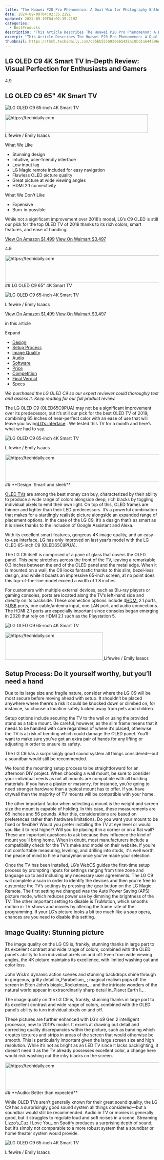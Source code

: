 ```yaml
---
title: "The Huawei P20 Pro Phenomenon: A Dual Win for Photography Enthusiasts and Smartphone Lovers"
date: 2024-09-09T04:02:35.219Z
updated: 2024-09-10T04:02:35.219Z
categories:
  - BestProducts
description: "This Article Describes The Huawei P20 Pro Phenomenon: A Dual Win for Photography Enthusiasts and Smartphone Lovers"
excerpt: "This Article Describes The Huawei P20 Pro Phenomenon: A Dual Win for Photography Enthusiasts and Smartphone Lovers"
thumbnail: https://thmb.techidaily.com/c35bb55569306b5428a10bd1ab44596d5c722993db7a19d5db6d527a1da8e1b4.png
---
```


## LG OLED C9 4K Smart TV In-Depth Review: Visual Perfection for Enthusiasts and Gamers

4.9

## LG OLED C9 65" 4K Smart TV

![LG OLED C9 65-inch 4K Smart TV](https://www.lifewire.com/thmb/Z82osxXGuhEbZyidLLG58VdbbJ0=/1000x1000/filters:no_upscale():max_bytes(150000):strip_icc():format(webp)/LG-65inch-4K-TV_1LW4142020_HeroSquare-b4b1522941d44a18b75a586155788477.jpg)

<!-- affiliate ads begin -->
<a href="https://bluettius.sjv.io/c/5597632/2139110/17108" target="_top" id="2139110">
  <img src="//a.impactradius-go.com/display-ad/17108-2139110" border="0" alt="https://techidaily.com" width="468" height="60"/>
</a>
<img height="0" width="0" src="https://bluettius.sjv.io/i/5597632/2139110/17108" style="position:absolute;visibility:hidden;" border="0" />
<!-- affiliate ads end -->
Lifewire / Emily Isaacs

 What We Like

* Stunning design
* Intuitive, user-friendly interface
* Low input lag
* LG Magic remote included for easy navigation
* Flawless OLED picture quality
* Great picture at wide viewing angles
* HDMI 2.1 connectivity

 What We Don't Like

* Expensive
* Burn-in possible

 While not a significant improvement over 2018’s model, LG’s C9 OLED is still our pick for the top OLED TV of 2019 thanks to its rich colors, smart features, and ease of handling.

[View On Amazon $1,499](https://www.amazon.com/dp/B07NHQ4CXM?tag=lifewire-onsite-prod-20&ascsubtag=4782074%7Cnbf356f5c2a82467e96b6fbc9b5b4691023%7CB07NHQ4CXM) [View On Walmart $3,497](https://www.walmart.com/ip/LG-65-Class-OLED-C9-Series-4K-2160P-Smart-Ultra-HD-HDR-TV-OLED65C9PUA-2019-Model/543371577)

4.9

<!-- affiliate ads begin -->
<a href="https://ephamedtechinc.pxf.io/c/5597632/2137221/26400" target="_top" id="2137221">
  <img src="//a.impactradius-go.com/display-ad/26400-2137221" border="0" alt="https://techidaily.com" width="728" height="90"/>
</a>
<img height="0" width="0" src="https://ephamedtechinc.pxf.io/i/5597632/2137221/26400" style="position:absolute;visibility:hidden;" border="0" />
<!-- affiliate ads end -->
## LG OLED C9 65" 4K Smart TV

![LG OLED C9 65-inch 4K Smart TV](https://www.lifewire.com/thmb/-RQ5Ui3BjE0KxHGHYE-UjNz7EY4=/450x450/filters:no_upscale():max_bytes(150000):strip_icc():format(webp)/LG-65inch-4K-TV_1LW4142020_HeroSquare-b4b1522941d44a18b75a586155788477.jpg)

Lifewire / Emily Isaacs

[View On Amazon $1,499](https://www.amazon.com/dp/B07NHQ4CXM?tag=lifewire-onsite-prod-20&ascsubtag=4782074%7Cnbf356f5c2a82467e96b6fbc9b5b4691023%7CB07NHQ4CXM) [View On Walmart $3,497](https://www.walmart.com/ip/LG-65-Class-OLED-C9-Series-4K-2160P-Smart-Ultra-HD-HDR-TV-OLED65C9PUA-2019-Model/543371577)

 in this article

 Expand

* [Design](https://www.lifewire.com/#toc-design-smart-and-sleek)
* [Setup Process](https://www.lifewire.com/#toc-setup-process-do-it-yourself-worthy-but-youll-need-a-hand)
* [Image Quality](https://www.lifewire.com/#toc-image-quality-stunning-picture)
* [Audio](https://www.lifewire.com/#toc-audio-better-than-expected)
* [Software](https://www.lifewire.com/#toc-software-smooth-and-easy-to-use)
* [Price](https://www.lifewire.com/#toc-price-a-premium-price-for-a-premium-tv)
* [Competition](https://www.lifewire.com/#toc-lg-oled-c9-65-inch-vs-samsung-65-inch-class-q60r)
* [Final Verdict](https://www.lifewire.com/#toc-final-verdict)
* [Specs](https://www.lifewire.com/#toc-full-spec)

 _We purchased the LG OLED C9 so our expert reviewer could thoroughly test and assess it. Keep reading for our full product review._

 The LG OLED C9 (OLED65C9PUA) may not be a significant improvement over its predecessor, but it’s still our pick for the best OLED TV of 2019, combining 65 inches of near-perfect color with an ease of use that will leave you loving[LG’s interface](https://www.lifewire.com/best-tvs-to-buy-4061107) . We tested this TV for a month and here’s what we had to say.

![LG OLED C9 65-inch 4K Smart TV](https://www.lifewire.com/thmb/Ky7KFEDgeAy-u_D_Tv7zaOPYQMI=/1500x0/filters:no_upscale():max_bytes(150000):strip_icc():format(webp)/LG-65inch-4K-TV_1LW4142020_03-f111424cfd584bfeac329fa2932278ca.jpg)

 Lifewire / Emily Isaacs

<!-- affiliate ads begin -->
<a href="https://appsumo.8odi.net/c/5597632/2118321/7443" target="_top" id="2118321">
  <img src="//a.impactradius-go.com/display-ad/7443-2118321" border="0" alt="https://techidaily.com" width="600" height="90"/>
</a>
<img height="0" width="0" src="https://appsumo.8odi.net/i/5597632/2118321/7443" style="position:absolute;visibility:hidden;" border="0" />
<!-- affiliate ads end -->
## **Design: Smart and sleek**

[OLED TVs](https://www.lifewire.com/oled-tv-basics-1846926) are among the best money can buy, characterized by their ability to produce a wide range of colors alongside deep, rich blacks by toggling individual pixels to emit their own light. On top of this, OLED frames are thinner and lighter than their LED predecessors. It’s a powerful combination that makes for a startlingly realistic picture alongside an expanded range of placement options. In the case of the LG C9, it’s a design that’s as smart as it is sleek thanks to the inclusion of Google Assistant and Alexa.

 With its excellent smart features, gorgeous 4K image quality, and an easy-to-use interface, LG has only improved on last year’s model with the LG OLED 65-inch C9 (OLED65C9PUA).

 The LG C9 itself is comprised of a pane of glass that covers the OLED panel. This pane stretches across the front of the TV, leaving a remarkable 0.3 inches between the end of the OLED panel and the metal edge. When it is mounted on a wall, the C9 looks fantastic thanks to this slim, bezel-less design, and while it boasts an impressive 65-inch screen, at no point does this top-of-the-line model exceed a width of 1.8 inches.

 For customers with multiple external devices, such as Blu-ray players or gaming consoles, ports are located along the TV’s left-hand side and directly on its backside. These connection options include 4[HDMI](https://www.lifewire.com/hdmi-facts-high-definition-multimedia-interface-1847337) 2.1 ports, 3[USB](https://www.lifewire.com/universal-serial-bus-usb-2626039) ports, one cable/antenna input, one LAN port, and audio connections. The HDMI 2.1 ports are especially important since consoles began emerging in 2020 that rely on HDMI 2.1 such as the Playstation 5.

![LG OLED C9 65-inch 4K Smart TV](https://www.lifewire.com/thmb/mxKfDJGuIKYcsSIQoKfzwDbYYmg=/1500x0/filters:no_upscale():max_bytes(150000):strip_icc():format(webp)/LG-65inch-4K-TV_1LW4142020_02-3da87ff8439343f691cf02e9234d1f04.jpg)

<!-- affiliate ads begin -->
<a href="https://bluettius.sjv.io/c/5597632/2139117/17108" target="_top" id="2139117">
  <img src="//a.impactradius-go.com/display-ad/17108-2139117" border="0" alt="https://techidaily.com" width="320" height="90"/>
</a>
<img height="0" width="0" src="https://bluettius.sjv.io/i/5597632/2139117/17108" style="position:absolute;visibility:hidden;" border="0" />
<!-- affiliate ads end -->
 Lifewire / Emily Isaacs

## **Setup Process: Do it yourself worthy, but you’ll need a hand**

 Due to its large size and fragile nature, consider where the LG C9 will be most secure before moving ahead with setup. It shouldn’t be placed anywhere where there’s a risk it could be knocked down or climbed on, for instance, so choose a location safely tucked away from pets and children.

 Setup options include securing the TV to the wall or using the provided stand as a table mount. Be careful, however, as the slim frame means that it needs to be handled with care regardless of where it’s placed, otherwise the TV is at risk of bending which could damage the OLED panel. You’ll want to make sure you’ve got an extra pair of hands for any lifting or adjusting in order to ensure its safety.

 The LG C9 has a surprisingly good sound system all things considered—but a soundbar would still be recommended.

 We found the mounting setup process to be straightforward for an afternoon DIY project. When choosing a wall mount, be sure to consider your individual needs as not all mounts are compatible with all building materials. If you have a plaster or masonry, for instance, you’re going to need stronger hardware than a typical mount has to offer. If you have drywall then the majority of TV mounts will be compatible with your home.

 The other important factor when selecting a mount is the weight and screen size the mount is capable of holding. In this case, these measurements are 65 inches and 56 pounds. After this, considerations are based on preferences rather than hardware limitations. Do you want your mount to be fixed or flexible? Would you prefer installing the TV at eye level or would you like it to rest higher? Will you be placing it in a corner or on a flat wall? These are important questions to ask because they influence the kind of mount you’ll bring home. When in doubt, most manufacturers include a compatibility check for the TV’s make and model on their website. If you’re not comfortable measuring, leveling, and drilling into studs, it's well worth the peace of mind to hire a handyman once you’ve made your selection.

 Once the TV has been installed, LG’s WebOS guides the first-time setup process by prompting inputs for settings ranging from time zone and language up to and including any necessary user agreements. The LG C9 will complete a scan in order to identify the devices and then you’re free to customize the TV’s settings by pressing the gear button on the LG Magic Remote. The first setting we changed was the Auto Power Saving (APS) picture mode, which reduces power use by dimming the brightness of the TV. The other important setting to disable is TruMotion, which smooths motion in TV shows and movies by altering the frame rate of the programming. If your LG’s picture looks a bit too much like a soap opera, chances are you need to disable this setting.

## **Image Quality: Stunning picture**

 The image quality on the LG C9 is, frankly, stunning thanks in large part to its excellent contrast and wide range of colors, combined with the OLED panel’s ability to turn individual pixels on and off. Even from wide viewing angles, the 4K picture maintains its excellence, with limited washing out and color loss.

 John Wick’s dynamic action scenes and stunning backdrops shine through in gorgeous, gritty detail in_Parabellum_ ; magical realism pops off the screen in Elton John’s biopic_Rocketman_ ; and the intricate wonders of the natural world appear in extraordinarily sharp detail in_Planet Earth II_ .

 The image quality on the LG C9 is, frankly, stunning thanks in large part to its excellent contrast and wide range of colors, combined with the OLED panel’s ability to turn individual pixels on and off.

 These pictures are further enhanced with LG’s α9 Gen 2 intelligent processor, new to 2019’s model. It excels at drawing out detail and correcting quality discrepancies within the picture, such as banding which creates textures and strips in areas of the screen that would otherwise be smooth. This is particularly important given the large screen size and high resolution. While it’s not as bright as an LED TV since it lacks backlighting, it doesn’t need it as the TV already possesses excellent color, a change here would risk washing out the inky blacks on the screen.

<!-- affiliate ads begin -->
<a href="https://ursime.pxf.io/c/5597632/2136536/16384" target="_top" id="2136536">
  <img src="//a.impactradius-go.com/display-ad/16384-2136536" border="0" alt="https://techidaily.com" width="728" height="90"/>
</a>
<img height="0" width="0" src="https://ursime.pxf.io/i/5597632/2136536/16384" style="position:absolute;visibility:hidden;" border="0" />
<!-- affiliate ads end -->
## **Audio: Better than expected**

 While OLED TVs aren’t generally known for their great sound quality, the LG C9 has a surprisingly good sound system all things considered—but a soundbar would still be recommended. Audio in TV or movies is generally good, but it struggles to regulate loud and soft noises in a scene. Streaming Lizzo’s_Cuz I Love You_ on Spotify produces a surprising depth of sound, but it’s simply not comparable to a more robust system that a soundbar or home theater system would provide.

![LG OLED C9 65-inch 4K Smart TV](https://www.lifewire.com/thmb/SZUaFESJi6OZubIeLdK1e9L9FEM=/1500x0/filters:no_upscale():max_bytes(150000):strip_icc():format(webp)/LG-65inch-4K-TV_1LW4142020_04-c559e4cc6de64f0c8baf4470f883dd9e-4844a7694fb74eb2904f1128ba93f760.jpeg)

Lifewire / Emily Isaacs

<!-- affiliate ads begin -->
<span id="1977004">
					<video width="128" height="480" style="cursor:pointer"
           poster="//a.impactradius-go.com/display-clicktoplayimage/1977004.png"
           onclick="if(!this.playClicked){this.play();this.setAttribute('controls',true);this.playClicked=true;}">
	   <source src="//a.impactradius-go.com/display-ad/22993-1977004">
	   <img src="//a.impactradius-go.com/display-clicktoplayimage/1977004.png" style="border: none; height: 100%; width: 100%; object-fit: contain">
	</video>
	<div style="width:80px;text-align:center"><a href="javascript:window.open(decodeURIComponent('https%3A%2F%2Fhomestyler.sjv.io%2Fc%2F5597632%2F1977004%2F22993'), '_blank');void(0);">Click here</a></div>
</span>
<img height="0" width="0" src="https://imp.pxf.io/i/5597632/1977004/22993" style="position:absolute;visibility:hidden;" border="0" />
<!-- affiliate ads end -->
## **Software: Smooth and easy to use**

 As with earlier models, the LG WebOS powers the C9\. It’s a user-friendly interface that makes navigating the TV incredibly smooth, enabling you to switch between apps and features built into the[smart TV](https://www.lifewire.com/best-smart-tvs-4135681) with ease. Meanwhile, the LG Magic Remote can function as a traditional remote control, as a mouse would for a computer screen, or issue voice commands with Google Assistant and Alexa, making navigating the menus second nature. While most major streaming services are already included (Hulu, Netflix, Amazon Prime, Google Play Movies & TV, to name a few) it’s also possible to download additional apps through the LG store. The drawback to the store, however, is that the apps are somewhat limited in availability.

 In addition to the WebOS software, the LG C9 also comes with[Google Assistant](https://www.lifewire.com/what-is-google-assistant-4120911) as well as[Amazon’s Alexa](https://www.lifewire.com/amazon-alexa-voice-assistant-4152107) . It makes it easy to search content, switch between apps and features, or check the weather, among other things. These controls extend into your home as well, enabling you to make use of any basic home control features already in place like updating the temperature on your Nest Smart Thermostat. You simply choose which assistant you want at a given time by pressing either the Amazon button on the Magic Remote to toggle Alexa or the microphone button to toggle Google Assistant.

 In addition to the WebOS software, the LG C9 also comes with Google Assistant as well as Amazon’s Alexa. It makes it easy to search content, switch between apps and features, or check the weather, among other things.

## **Price: A premium price for a premium TV**

 65-inch 4K TV’s generally retail for between $800-$5,000, and this cost jumps further as screen size increases. The LG C9 is a premium 4K TV that sits at the top of this curve, offering integrated smart technologies and excellent picture with an intuitive, easy-to-use interface. As such, it comes at a premium price of $2,500 (Amazon) that exceeds the cost of many competitor models, but with so many additional features it’s worth the high price—even if it’s difficult to swallow.

[How to Buy a TV For Your Home in 2024](https://www.lifewire.com/best-60-inch-tvs-4580159)

<!-- affiliate ads begin -->
<a href="https://bluettius.sjv.io/c/5597632/2139113/17108" target="_top" id="2139113">
  <img src="//a.impactradius-go.com/display-ad/17108-2139113" border="0" alt="https://techidaily.com" width="320" height="90"/>
</a>
<img height="0" width="0" src="https://bluettius.sjv.io/i/5597632/2139113/17108" style="position:absolute;visibility:hidden;" border="0" />
<!-- affiliate ads end -->
## **LG OLED C9 65-inch vs. Samsung 65-inch Class Q60R**

 It’s easy to see why the LG C9 is such an attractive model. Between its many bells and whistles, it offers superior quality at a premium price. For users looking for a more down-to-earth price point, QLED TV models offer great picture quality at a lower cost and are a major competitor for OLED models.

 The Samsung 65-Inch Class Q60R (QN65Q60RAFXZA) is a QLED TV that relies on edge lighting behind its screen to transmit light. This light shines through quantum dots within the LED panel which then transmit color through to the screen and create a picture. This differs from the LG C9 model which toggles pixels on and off individually to create inkier blacks and better contrast. While this isn’t a deal breaker for the Q60R, it does mean that the LG C9 panel will have a little more punch since it’s better equipped to balance bright whites with darker blacks.

 If image quality is most important to you or if you have a space with wider viewing needs, the LG C9 is the clear winner.

 The Q60R also uses Bixby, Samsung’s AI assistant. Unfortunately, the Bixby integration feels somewhat clunky. It’s not uncommon to repeat instructions when Bixby has difficulty understanding basic instructions. The other caveat to be aware of is that the picture does wash out slightly and lose color when looked at from wide viewing angles. If image quality is most important to you or if you have a space with wider viewing needs, the LG C9 is the clear winner.

 Unlike OLED models, QLED models aren’t prone to burn-in. This is a condition where discoloration occurs over a portion of the screen. This happens when OLED TVs are left on the same channel for extensive periods of time. The Q60R also doubles as an excellent gaming TV or monitor thanks to its variable refresh rates and low input lag which allows the screen to adjust the refresh rate to that of the source. While the C9 also has a variable refresh rate and a low input lag, its variable refresh rate is only compatible with the Xbox One for now since nothing else uses HDMI 2.1 yet. Generally retailing for around $1,000, the Q60R is less than half the cost of the LG C9, making it a better choice for those concerned about price.

[Samsung Q60R Series QLED 4K TV Review](https://www.lifewire.com/samsung-q60r-series-qled-4k-tv-review-4782061)

 Final Verdict

 **An excellent TV you shouldn’t hesitate to buy if you value ease of use and superb image quality.**

 With its excellent smart features, gorgeous 4K image quality, and an easy-to-use interface, LG has only improved on last year’s model with the LG OLED C9\. That said, these improvements aren’t significant leaps, mainly coming from processor improvements and the addition of HDMI 2.1 ports. If you’re simply looking for the best TV from last year and price isn’t a consideration, look no further. On the other hand, there are other great 65-inch 4K TV models that may not have all the extra features the C9 does, but do have comparable quality without breaking the bank.

<!-- affiliate ads begin -->
<span id="1424531">
					<video width="864" height="NaN" style="cursor:pointer"
           poster="//a.impactradius-go.com/display-clicktoplayimage/1424531.png"
           onclick="if(!this.playClicked){this.play();this.setAttribute('controls',true);this.playClicked=true;}">
	   <source src="//a.impactradius-go.com/display-ad/16446-1424531">
	   <img src="//a.impactradius-go.com/display-clicktoplayimage/1424531.png" style="border: none; height: 100%; width: 100%; object-fit: contain">
	</video>
	<div style="width:540px;text-align:center"><a href="javascript:window.open(decodeURIComponent('https%3A%2F%2Flaganoo.pxf.io%2Fc%2F5597632%2F1424531%2F16446'), '_blank');void(0);">Click here</a></div>
</span>
<img height="0" width="0" src="https://imp.pxf.io/i/5597632/1424531/16446" style="position:absolute;visibility:hidden;" border="0" />
<!-- affiliate ads end -->
## Specs

* Product Name  OLED C9 65" 4K Smart TV
* Product Brand  LG
* Price  $3,499.00
* Weight  74.7 lbs.
* Product Dimensions  57.1 x 33.9 x 9.9 in.
* Warranty  1-year limited warranty
* TV Size without Stand  57.1 x 32.7 x 1.8 inches
* TV Weight without Stand  55.6 pounds
* TV Size without Stand  57.1 x 32.7 x 1.8 inches
* AI Assistant  Google Assistant and Alexa built in
* Network & Internet Functionality  Internet video playback, WEB browsing
* Connectivity Options  Bluetooth, LAN, Wi-Fi
* Bluetooth Version  Bluetooth 5.0
* Platform  LG ThinQ AI, webOS
* Resolution  3840 x 2160
* Screen Size  65 inches
* Type  OLED
* Refresh Rate  120 Hz
* Display Format  4k UHD (2160p)
* HDR Technology  4K Cinema HDR, Dolby Vision, HDR 10, Hybrid Log-Gamma (HLG)
* Ports  4 HDMI 2.1 Ports, 3 USB Ports
* Audio  Dolby Atmos 2.2 Channel 40 Watts
* Additional Audio Features  Bluetooth audio streaming, Intelligent Voice Recognition, LG Sound Sync


<ins class="adsbygoogle"
     style="display:block"
     data-ad-format="autorelaxed"
     data-ad-client="ca-pub-7571918770474297"
     data-ad-slot="1223367746"></ins>



<ins class="adsbygoogle"
     style="display:block"
     data-ad-client="ca-pub-7571918770474297"
     data-ad-slot="8358498916"
     data-ad-format="auto"
     data-full-width-responsive="true"></ins>

<span class="atpl-alsoreadstyle">Also read:</span>
<div><ul>
<li><a href="https://facebook-video-recording.techidaily.com/new-2024-approved-facebooks-micro-video-moment-a-deep-dive-into-2023-developments/"><u>[New] 2024 Approved Facebook's Micro-Video Moment A Deep Dive Into 2023 Developments</u></a></li>
<li><a href="https://fox-direct.techidaily.com/new-2024-approved-pushing-boundaries-with-yis-action-camera-and-4k-capture/"><u>[New] 2024 Approved Pushing Boundaries with Yi's Action Camera & 4K Capture</u></a></li>
<li><a href="https://facebook-video-recording.techidaily.com/new-elevate-your-fb-ad-campaigns-top-20-strategies-for-successful-videos/"><u>[New] Elevate Your FB Ad Campaigns Top 20 Strategies for Successful Videos</u></a></li>
<li><a href="https://facebook-record-videos.techidaily.com/new-the-great-income-clash-dailymovement-vs-youtube-economic-strategies/"><u>[New] The Great Income Clash DailyMovement Vs YouTube Economic Strategies</u></a></li>
<li><a href="https://screen-sharing-recording.techidaily.com/updated-2024-approved-complete-guide-timer-addition-to-video-broadcast-platforms/"><u>[Updated] 2024 Approved Complete Guide Timer Addition to Video Broadcast Platforms</u></a></li>
<li><a href="https://screen-activity-recording.techidaily.com/updated-free-windows-programs-expertly-record-live-shows-for-2024/"><u>[Updated] Free Windows Programs Expertly Record Live Shows for 2024</u></a></li>
<li><a href="https://extra-approaches.techidaily.com/2024-approved-photoshops-powerful-tool-image-curving-techniques/"><u>2024 Approved Photoshop's Powerful Tool Image Curving Techniques</u></a></li>
<li><a href="https://buynow-help.techidaily.com/acer-xfa240-evaluation-prioritizing-usability-in-display-design/"><u>Acer XFA240 Evaluation: Prioritizing Usability in Display Design</u></a></li>
<li><a href="https://buynow-help.techidaily.com/alienware-aurora-r11-review-why-it-claimed-the-title-of-top-notch-gaming-pc/"><u>Alienware Aurora R11 Review - Why It Claimed the Title of Top-Notch Gaming PC !</u></a></li>
<li><a href="https://buynow-help.techidaily.com/apples-laptop-lineup-explained-how-does-macbook-air-stack-up-against-macbook-pro/"><u>Apple's Laptop Lineup Explained: How Does MacBook Air Stack Up Against MacBook Pro?</u></a></li>
<li><a href="https://buynow-help.techidaily.com/budget-friendly-lg-um7300-49-inch-4k-led-tv-comprehensive-analysis-for-savvy-shoppers/"><u>Budget-Friendly LG UM7300 49-Inch 4K LED TV: Comprehensive Analysis for Savvy Shoppers</u></a></li>
<li><a href="https://buynow-help.techidaily.com/classy-elegance-meets-functionality-a-detailed-look-at-flexispots-modern-theodore-standing-desk-for-a-productive-office-atmosphere/"><u>Classy Elegance Meets Functionality: A Detailed Look at Flexispot's Modern Theodore Standing Desk for a Productive Office Atmosphere</u></a></li>
<li><a href="https://buynow-help.techidaily.com/comparing-ipad-pro-and-macbook-pro-key-features-performance-and-benefits/"><u>Comparing iPad Pro and MacBook Pro: Key Features, Performance & Benefits</u></a></li>
<li><a href="https://buynow-help.techidaily.com/comprehensive-analysis-of-the-affordable-pruveeo-f5-full-hd-dash-cam/"><u>Comprehensive Analysis of the Affordable Pruveeo F5 Full HD Dash Cam</u></a></li>
<li><a href="https://buynow-help.techidaily.com/comprehensive-glion-dolly-electric-scooter-review-a-blend-of-luxury-quickness-and-expense/"><u>Comprehensive Glion Dolly Electric Scooter Review: A Blend of Luxury, Quickness & Expense</u></a></li>
<li><a href="https://buynow-help.techidaily.com/comprehensive-review-on-the-innovative-mohu-blade-antenna-with-superior-inside-signal-quality/"><u>Comprehensive Review on the Innovative Mohu Blade Antenna with Superior Inside Signal Quality</u></a></li>
<li><a href="https://buynow-help.techidaily.com/crafting-functionality-meets-style-an-insightful-review-on-the-twelve-south-bookbook-v2-case-for-macbook-devices/"><u>Crafting Functionality Meets Style: An Insightful Review on the Twelve South BookBook V2 Case for MacBook Devices</u></a></li>
<li><a href="https://buynow-help.techidaily.com/decoding-the-power-of-asus-ax6600-mesh-wifi-features-performance-and-user-experience-explored/"><u>Decoding the Power of ASUS AX6600 Mesh WiFi - Features, Performance & User Experience Explored</u></a></li>
<li><a href="https://buynow-help.techidaily.com/discover-the-leading-6-iphone-antivirus-solutions-for-optimal-device-safety/"><u>Discover the Leading 6 iPhone Antivirus Solutions for Optimal Device Safety</u></a></li>
<li><a href="https://buynow-help.techidaily.com/discover-the-ultimate-phone-shops-find-your-dream-device-here/"><u>Discover the Ultimate Phone Shops: Find Your Dream Device Here!</u></a></li>
<li><a href="https://buynow-help.techidaily.com/experience-days-gone-from-a-riders-perspective-an-in-depth-game-review/"><u>Experience 'Days Gone' From a Rider's Perspective: An In-Depth Game Review</u></a></li>
<li><a href="https://buynow-help.techidaily.com/expert-insights-on-the-performance-of-seatechs-wireless-blu-ray-burner-unit-with-usb-support-a-closer-look-at-its-variable-output/"><u>Expert Insights on the Performance of SeaTech's Wireless Blu-Ray Burner Unit with USB Support: A Closer Look at Its Variable Output</u></a></li>
<li><a href="https://buynow-help.techidaily.com/explore-the-world-effortlessly-and-smartly/"><u>Explore the World, Effortlessly & Smartly</u></a></li>
<li><a href="https://buynow-help.techidaily.com/exploring-classic-pixels-the-ultimate-nintendo-game-and-watch-super-mario-bros-evaluation/"><u>Exploring Classic Pixels: The Ultimate Nintendo Game & Watch Super Mario Bros Evaluation</u></a></li>
<li><a href="https://buynow-help.techidaily.com/exploring-the-handheld-joy-of-nintendos-switch-lite-budget-friendly-version-reviewed/"><u>Exploring the Handheld Joy of Nintendo's Switch Lite – Budget-Friendly Version Reviewed!</u></a></li>
<li><a href="https://buynow-help.techidaily.com/exploring-the-value-of-fitbit-versa-lite-in-fitness-tracking-a-comprehensive-review/"><u>Exploring the Value of Fitbit Versa Lite in Fitness Tracking – A Comprehensive Review</u></a></li>
<li><a href="https://buynow-help.techidaily.com/fifa-19-gaming-breakdown-why-it-dominates-the-world-of-virtual-football-leagues/"><u>FIFA 19 Gaming Breakdown: Why It Dominates the World of Virtual Football Leagues</u></a></li>
<li><a href="https://ios-unlock.techidaily.com/forgot-iphone-passcode-again-unlock-iphone-6-plus-without-passcode-now-by-drfone-ios/"><u>Forgot iPhone Passcode Again? Unlock iPhone 6 Plus Without Passcode Now</u></a></li>
<li><a href="https://solve-outstanding.techidaily.com/guia-paso-a-paso-para-transcodificar-dvd-sin-coste-al-formato-hevc-mp4-con-excelente-calidad-de-imagen/"><u>Guía Paso a Paso Para Transcodificar DVD Sin Coste Al Formato HEVC MP4 Con Excelente Calidad De Imagen</u></a></li>
<li><a href="https://fix-guide.techidaily.com/how-to-flash-dead-oneplus-12r-safely-drfone-by-drfone-fix-android-problems-fix-android-problems/"><u>How to Flash Dead OnePlus 12R Safely | Dr.fone</u></a></li>
<li><a href="https://android-unlock.techidaily.com/how-to-reset-a-motorola-defy-2-phone-that-is-locked-by-drfone-android/"><u>How to Reset a Motorola Defy 2 Phone that is Locked?</u></a></li>
<li><a href="https://android-transfer.techidaily.com/in-2024-how-to-transfer-contacts-from-samsung-galaxy-f04-to-phone-drfone-by-drfone-transfer-from-android-transfer-from-android/"><u>In 2024, How to Transfer Contacts from Samsung Galaxy F04 To Phone | Dr.fone</u></a></li>
<li><a href="https://snapchat-videos.techidaily.com/in-2024-learn-to-slow-down-video-speed-for-enhanced-viewer-experience-in-snapchat/"><u>In 2024, Learn to Slow Down Video Speed for Enhanced Viewer Experience in Snapchat</u></a></li>
<li><a href="https://screen-mirroring-recording.techidaily.com/in-2024-live-broadcast-precision-introducing-an-effective-timer/"><u>In 2024, Live Broadcast Precision Introducing an Effective Timer</u></a></li>
<li><a href="https://desktop-recording.techidaily.com/in-2024-navigating-board-features-across-apple-android-and-windows-for-effective-online-collaboration/"><u>In 2024, Navigating Board Features Across Apple, Android & Windows for Effective Online Collaboration</u></a></li>
<li><a href="https://buynow-help.techidaily.com/in-depth-dell-g5-5090-assessment-affordable-powerhouse-gamers-choice-with-plenty-of-customization/"><u>In-Depth Dell G5 5090 Assessment: Affordable Powerhouse Gamers' Choice with Plenty of Customization</u></a></li>
<li><a href="https://buynow-help.techidaily.com/leading-ergo-designs-select-the-best-keyboard-to-enhance-your-workspace-2024/"><u>Leading Ergo Designs: Select the Best Keyboard to Enhance Your Workspace, 2024</u></a></li>
<li><a href="https://buynow-help.techidaily.com/mastering-big-screen-brilliance-an-insightful-look-at-the-samsung-galaxy-note-review/"><u>Mastering Big-Screen Brilliance: An Insightful Look at the Samsung Galaxy Note Ⅸ Review</u></a></li>
<li><a href="https://buynow-help.techidaily.com/maximize-your-experience-with-lenovo-tab-m10-fhd-plus-in-2amidst-budget-friendly-tablets/"><u>Maximize Your Experience with Lenovo Tab M10 FHD Plus in 2Amidst Budget-Friendly Tablets</u></a></li>
<li><a href="https://buynow-help.techidaily.com/navigating-in-style-the-ultimate-review-of-the-swagtrn-swagger-electric-commuter/"><u>Navigating in Style: The Ultimate Review of the Swagtrn Swagger Electric Commuter</u></a></li>
<li><a href="https://buynow-help.techidaily.com/nokia-31-analysis-your-ideal-entry-level-smartphone-guide/"><u>Nokia 3.1 Analysis: Your Ideal Entry-Level Smartphone Guide</u></a></li>
<li><a href="https://buynow-help.techidaily.com/omoton-t1-tablet-stand-review-a-sturdy-and-affordable-option/"><u>Omoton T1 Tablet Stand Review: A Sturdy And Affordable Option</u></a></li>
<li><a href="https://buynow-help.techidaily.com/ssd-integration-for-enhanced-mac-performance/"><u>SSD Integration for Enhanced Mac Performance</u></a></li>
<li><a href="https://buynow-help.techidaily.com/tech-review-spotlight-how-does-the-samsung-galaxy-aa71-5g-stack-up-against-elite-smartphones/"><u>Tech Review Spotlight: How Does the Samsung Galaxy A^[A71 5G] Stack Up Against Elite Smartphones?</u></a></li>
<li><a href="https://buynow-help.techidaily.com/the-ultimate-guide-to-choosing-a-tv-antenna-why-the-mohu-leaf-30-stands-out/"><u>The Ultimate Guide to Choosing a TV Antenna: Why the Mohu Leaf #30 Stands Out</u></a></li>
<li><a href="https://buynow-help.techidaily.com/top-reviews-for-the-incredible-zmi-powerpack-20000-the-perfect-travel-companion/"><u>Top Reviews for the Incredible ZMI PowerPack 20000 – The Perfect Travel Companion</u></a></li>
<li><a href="https://buynow-help.techidaily.com/ultimate-guide-to-the-netgear-nighthawk-x10-ad7200-experience-lightning-quick-internet-with-our-in-depth-review/"><u>Ultimate Guide to the Netgear Nighthawk X10 (AD7200) - Experience Lightning Quick Internet with Our In-Depth Review</u></a></li>
<li><a href="https://buynow-help.techidaily.com/unlocking-fun-with-fortnite-insights-into-battle-royales-innovative-update/"><u>Unlocking Fun with Fortnite - Insights Into Battle Royale’s Innovative Update</u></a></li>
<li><a href="https://buynow-help.techidaily.com/unpacking-the-features-of-the-pioneer-bdr-xs06-an-external-usb-30-blu-ray-drive-reviewed-for-convenience-and-output/"><u>Unpacking the Features of the Pioneer BDR-XS06: An External USB 3.0 Blu-Ray Drive Reviewed for Convenience and Output</u></a></li>
<li><a href="https://buynow-help.techidaily.com/upgrade-or-downgrade-a-comparison-of-the-new-galaxy-s24-ultra-and-previous-model-s23-ultra/"><u>Upgrade or Downgrade? A Comparison of the New Galaxy S24 Ultra and Previous Model S23 Ultra</u></a></li>
</ul></div>
